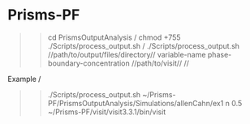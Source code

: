 # Prisms-PF

>> cd PrismsOutputAnalysis /
>> chmod +755 ./Scripts/process_output.sh /
>> ./Scripts/process_output.sh //path/to/output/files/directory// variable-name phase-boundary-concentration //path/to/visit// //

Example /
>> ./Scripts/process_output.sh ~/Prisms-PF/PrismsOutputAnalysis/Simulations/allenCahn/ex1 n 0.5 ~/Prisms-PF/visit/visit3.3.1/bin/visit
